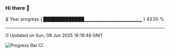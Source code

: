### Hi there 👋

⏳ Year progress { █████████████▁▁▁▁▁▁▁▁▁▁▁▁▁▁▁▁▁ } 43.50 %

---

⏰ Updated on Sun, 08 Jun 2025 18:18:48 GMT

![Progress Bar CI](https://github.com/liununu/liununu/workflows/Progress%20Bar%20CI/badge.svg)
